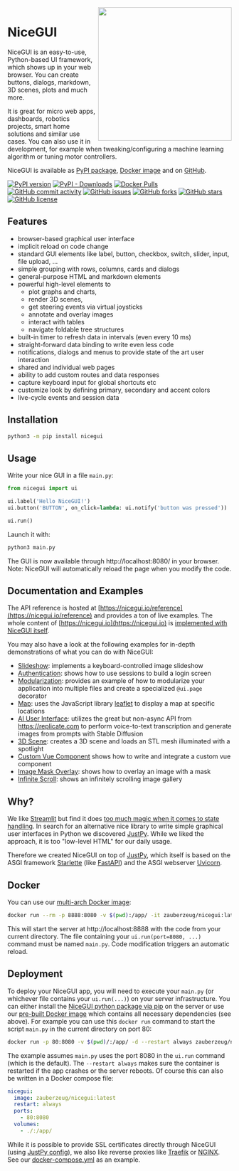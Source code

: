 <img src="https://raw.githubusercontent.com/zauberzeug/nicegui/main/sceenshots/ui-elements.png" width="300" align="right">

# NiceGUI

NiceGUI is an easy-to-use, Python-based UI framework, which shows up in your web browser.
You can create buttons, dialogs, markdown, 3D scenes, plots and much more.

It is great for micro web apps, dashboards, robotics projects, smart home solutions and similar use cases.
You can also use it in development, for example when tweaking/configuring a machine learning algorithm or tuning motor controllers.

NiceGUI is available as [PyPI package](https://pypi.org/project/nicegui/), [Docker image](https://hub.docker.com/r/zauberzeug/nicegui) and on [GitHub](https://github.com/zauberzeug/nicegui).

[![PyPI version](https://badge.fury.io/py/nicegui.svg)](https://pypi.org/project/nicegui/)
[![PyPI - Downloads](https://img.shields.io/pypi/dm/nicegui)](https://pypi.org/project/nicegui/)
[![Docker Pulls](https://img.shields.io/docker/pulls/zauberzeug/nicegui)](https://hub.docker.com/r/zauberzeug/nicegui)<br />
[![GitHub commit activity](https://img.shields.io/github/commit-activity/m/zauberzeug/nicegui)](https://github.com/zauberzeug/nicegui/graphs/commit-activity)
[![GitHub issues](https://img.shields.io/github/issues/zauberzeug/nicegui)](https://github.com/zauberzeug/nicegui/issues)
[![GitHub forks](https://img.shields.io/github/forks/zauberzeug/nicegui)](https://github.com/zauberzeug/nicegui/network)
[![GitHub stars](https://img.shields.io/github/stars/zauberzeug/nicegui)](https://github.com/zauberzeug/nicegui/stargazers)
[![GitHub license](https://img.shields.io/github/license/zauberzeug/nicegui)](https://github.com/zauberzeug/nicegui/blob/main/LICENSE)

## Features

- browser-based graphical user interface
- implicit reload on code change
- standard GUI elements like label, button, checkbox, switch, slider, input, file upload, ...
- simple grouping with rows, columns, cards and dialogs
- general-purpose HTML and markdown elements
- powerful high-level elements to
  - plot graphs and charts,
  - render 3D scenes,
  - get steering events via virtual joysticks
  - annotate and overlay images
  - interact with tables
  - navigate foldable tree structures
- built-in timer to refresh data in intervals (even every 10 ms)
- straight-forward data binding to write even less code
- notifications, dialogs and menus to provide state of the art user interaction
- shared and individual web pages
- ability to add custom routes and data responses
- capture keyboard input for global shortcuts etc
- customize look by defining primary, secondary and accent colors
- live-cycle events and session data

## Installation

```bash
python3 -m pip install nicegui
```

## Usage

Write your nice GUI in a file `main.py`:

```python
from nicegui import ui

ui.label('Hello NiceGUI!')
ui.button('BUTTON', on_click=lambda: ui.notify('button was pressed'))

ui.run()
```

Launch it with:

```bash
python3 main.py
```

The GUI is now available through http://localhost:8080/ in your browser.
Note: NiceGUI will automatically reload the page when you modify the code.

## Documentation and Examples

The API reference is hosted at [https://nicegui.io/reference](https://nicegui.io/reference) and provides a ton of live examples.
The whole content of [https://nicegui.io](https://nicegui.io) is [implemented with NiceGUI itself](https://github.com/zauberzeug/nicegui/blob/main/main.py).

You may also have a look at the following examples for in-depth demonstrations of what you can do with NiceGUI:

- [Slideshow](https://github.com/zauberzeug/nicegui/tree/main/examples/slideshow/main.py):
  implements a keyboard-controlled image slideshow
- [Authentication](https://github.com/zauberzeug/nicegui/blob/main/examples/authentication/main.py):
  shows how to use sessions to build a login screen
- [Modularization](https://github.com/zauberzeug/nicegui/blob/main/examples/modularization/main.py):
  provides an example of how to modularize your application into multiple files and create a specialized `@ui.page` decorator
- [Map](https://github.com/zauberzeug/nicegui/blob/main/examples/map/main.py):
  uses the JavaScript library [leaflet](https://leafletjs.com/) to display a map at specific locations
- [AI User Interface](https://github.com/zauberzeug/nicegui/blob/main/examples/ai_interface/main.py):
  utilizes the great but non-async API from <https://replicate.com> to perform voice-to-text transcription and generate images from prompts with Stable Diffusion
- [3D Scene](https://github.com/zauberzeug/nicegui/blob/main/examples/3d_scene/main.py):
  creates a 3D scene and loads an STL mesh illuminated with a spotlight
- [Custom Vue Component](https://github.com/zauberzeug/nicegui/blob/main/examples/custom_vue_component/main.py)
  shows how to write and integrate a custom vue component
- [Image Mask Overlay](https://github.com/zauberzeug/nicegui/blob/main/examples/image_mask_overlay/main.py):
  shows how to overlay an image with a mask
- [Infinite Scroll](https://github.com/zauberzeug/nicegui/blob/main/examples/infinite_scroll/main.py):
  shows an infinitely scrolling image gallery

## Why?

We like [Streamlit](https://streamlit.io/) but find it does [too much magic when it comes to state handling](https://github.com/zauberzeug/nicegui/issues/1#issuecomment-847413651).
In search for an alternative nice library to write simple graphical user interfaces in Python we discovered [JustPy](https://justpy.io/).
While we liked the approach, it is too "low-level HTML" for our daily usage.

Therefore we created NiceGUI on top of [JustPy](https://justpy.io/),
which itself is based on the ASGI framework [Starlette](https://www.starlette.io/) (like [FastAPI](https://fastapi.tiangolo.com/)) and the ASGI webserver [Uvicorn](https://www.uvicorn.org/).

## Docker

You can use our [multi-arch Docker image](https://hub.docker.com/repository/docker/zauberzeug/nicegui):

```bash
docker run --rm -p 8888:8080 -v $(pwd):/app/ -it zauberzeug/nicegui:latest
```

This will start the server at http://localhost:8888 with the code from your current directory.
The file containing your `ui.run(port=8080, ...)` command must be named `main.py`.
Code modification triggers an automatic reload.

## Deployment

To deploy your NiceGUI app, you will need to execute your `main.py` (or whichever file contains your `ui.run(...)`) on your server infrastructure.
You can either install the [NiceGUI python package via pip](https://pypi.org/project/nicegui/) on the server or use our [pre-built Docker image](https://hub.docker.com/r/zauberzeug/nicegui) which contains all necessary dependencies (see above).
For example you can use this `docker run` command to start the script `main.py` in the current directory on port 80:

```bash
docker run -p 80:8080 -v $(pwd)/:/app/ -d --restart always zauberzeug/nicegui:latest
```

The example assumes `main.py` uses the port 8080 in the `ui.run` command (which is the default).
The `--restart always` makes sure the container is restarted if the app crashes or the server reboots.
Of course this can also be written in a Docker compose file:

```yaml
nicegui:
  image: zauberzeug/nicegui:latest
  restart: always
  ports:
    - 80:8080
  volumes:
    - ./:/app/
```

While it is possible to provide SSL certificates directly through NiceGUI (using [JustPy config](https://justpy.io/reference/configuration/)), we also like reverse proxies like [Traefik](https://doc.traefik.io/traefik/) or [NGINX](https://www.nginx.com/).
See our [docker-compose.yml](https://github.com/zauberzeug/nicegui/blob/main/docker-compose.yml) as an example.
